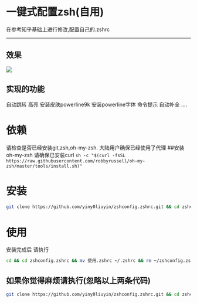 # 一键式配置zsh(自用)
在参考知乎基础上进行修改,配置自己的.zshrc
****
## 效果
![](media/15345033872360/15345035811864.jpg)
## 实现的功能
自动跳转
高亮
安装皮肤powerline9k
安装powerline字体
命令提示
自动补全
....

# 依赖
请检查是否已经安装git,zsh,oh-my-zsh.
大陆用户确保已经使用了代理
##安装oh-my-zsh
请确保已安装curl
`sh -c "$(curl -fsSL https://raw.githubusercontent.com/robbyrussell/oh-my-zsh/master/tools/install.sh)"`

# 安装
```bash
git clone https://github.com/yiny0liuyin/zshconfig.zshrc.git && cd zshconfig.zshrc && mv 安装.zshrc ~/.zshrc && zsh
```
# 使用
安装完成后 请执行 

```bash
cd && cd zshconfig.zshrc && mv 使用.zshrc ~/.zshrc && rm ~/zshconfig.zshrc 
```

## 如果你觉得麻烦请执行(忽略以上两条代码)
```bash
git clone https://github.com/yiny0liuyin/zshconfig.zshrc.git && cd zshconfig.zshrc && mv 原始.zshrc ~/.zshrc && zsh
```




